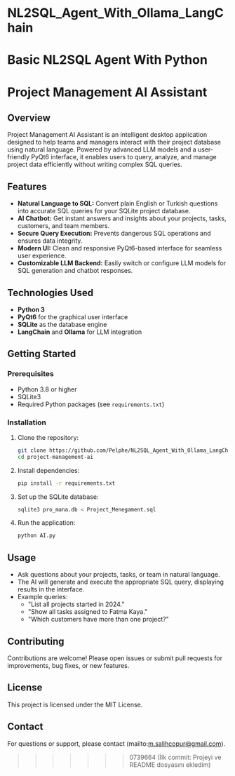 # NL2SQL_Agent_With_Ollama_LangChain
Basic NL2SQL Agent With Python
=======
# Project Management AI Assistant

## Overview

Project Management AI Assistant is an intelligent desktop application designed to help teams and managers interact with their project database using natural language. Powered by advanced LLM models and a user-friendly PyQt6 interface, it enables users to query, analyze, and manage project data efficiently without writing complex SQL queries.

## Features

- **Natural Language to SQL:** Convert plain English or Turkish questions into accurate SQL queries for your SQLite project database.
- **AI Chatbot:** Get instant answers and insights about your projects, tasks, customers, and team members.
- **Secure Query Execution:** Prevents dangerous SQL operations and ensures data integrity.
- **Modern UI:** Clean and responsive PyQt6-based interface for seamless user experience.
- **Customizable LLM Backend:** Easily switch or configure LLM models for SQL generation and chatbot responses.

## Technologies Used

- **Python 3**
- **PyQt6** for the graphical user interface
- **SQLite** as the database engine
- **LangChain** and **Ollama** for LLM integration

## Getting Started

### Prerequisites

- Python 3.8 or higher
- SQLite3
- Required Python packages (see `requirements.txt`)

### Installation

1. Clone the repository:
    ```sh
    git clone https://github.com/Pelphe/NL2SQL_Agent_With_Ollama_LangChain.git
    cd project-management-ai
    ```

2. Install dependencies:
    ```sh
    pip install -r requirements.txt
    ```

3. Set up the SQLite database:
    ```sh
    sqlite3 pro_mana.db < Project_Menegament.sql
    ```

4. Run the application:
    ```sh
    python AI.py
    ```

## Usage

- Ask questions about your projects, tasks, or team in natural language.
- The AI will generate and execute the appropriate SQL query, displaying results in the interface.
- Example queries:
    - "List all projects started in 2024."
    - "Show all tasks assigned to Fatma Kaya."
    - "Which customers have more than one project?"

## Contributing

Contributions are welcome! Please open issues or submit pull requests for improvements, bug fixes, or new features.

## License

This project is licensed under the MIT License.

## Contact

For questions or support, please contact (mailto:m.salihcopur@gmail.com).
>>>>>>> 0739664 (İlk commit: Projeyi ve README dosyasını ekledim)
